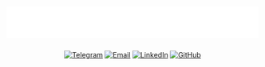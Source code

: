 
<h1 align="center">
  <img src="profil.svg" alt="abdukulov"/>
</h1>

<div class="profil">

[![Telegram](https://img.shields.io/badge/Telegram-2CA5E0?style=for-the-badge&logo=telegram&logoColor=white)](https://t.me/makobehruz)
[![Email](https://img.shields.io/badge/Email-D14836?style=for-the-badge&logo=gmail&logoColor=white)](mailto:your-behruzikromiddinov76@gmail.com)
[![LinkedIn](https://img.shields.io/badge/LinkedIn-0077B5?style=for-the-badge&logo=linkedin&logoColor=white)](https://linkedin.com/in/your-profile)
[![GitHub](https://img.shields.io/badge/GitHub-181717?style=for-the-badge&logo=github&logoColor=white)](https://github.com/username)

</div>

<style>
.profil {
    text-align: center;
}
</style>









